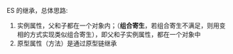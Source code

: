 ES 的继承，总体思路:

1. 实例属性，父和子都在一个对象内；（**组合寄生**，若组合寄生不满足，则用变相的方式实现类似组合寄生），即父和子实例属性，都在一个对象中
2. 原型属性（方法）是通过原型链继承

